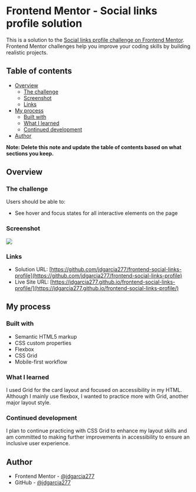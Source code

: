 # Frontend Mentor - Social links profile solution

This is a solution to the [Social links profile challenge on Frontend Mentor](https://www.frontendmentor.io/challenges/social-links-profile-UG32l9m6dQ). Frontend Mentor challenges help you improve your coding skills by building realistic projects. 

## Table of contents

- [Overview](#overview)
  - [The challenge](#the-challenge)
  - [Screenshot](#screenshot)
  - [Links](#links)
- [My process](#my-process)
  - [Built with](#built-with)
  - [What I learned](#what-i-learned)
  - [Continued development](#continued-development)
- [Author](#author)

**Note: Delete this note and update the table of contents based on what sections you keep.**

## Overview

### The challenge

Users should be able to:

- See hover and focus states for all interactive elements on the page

### Screenshot

![](./assets/images/screenshot-social-links.png.jpg)

### Links

- Solution URL: [https://github.com/jdgarcia277/frontend-social-links-profile](https://github.com/jdgarcia277/frontend-social-links-profile)
- Live Site URL: [https://jdgarcia277.github.io/frontend-social-links-profile/](https://jdgarcia277.github.io/frontend-social-links-profile/)

## My process

### Built with

- Semantic HTML5 markup
- CSS custom properties
- Flexbox
- CSS Grid
- Mobile-first workflow

### What I learned

I used Grid for the card layout and focused on accessibility in my HTML. Although I mainly use flexbox, I wanted to practice more with Grid, another major layout style.

### Continued development

I plan to continue practicing with CSS Grid to enhance my layout skills and am committed to making further improvements in accessibility to ensure an inclusive user experience.

## Author

- Frontend Mentor - [@jdgarcia277](https://www.frontendmentor.io/profile/jdgarcia277)
- GitHub - [@jdgarcia277](https://github.com/jdgarcia277)